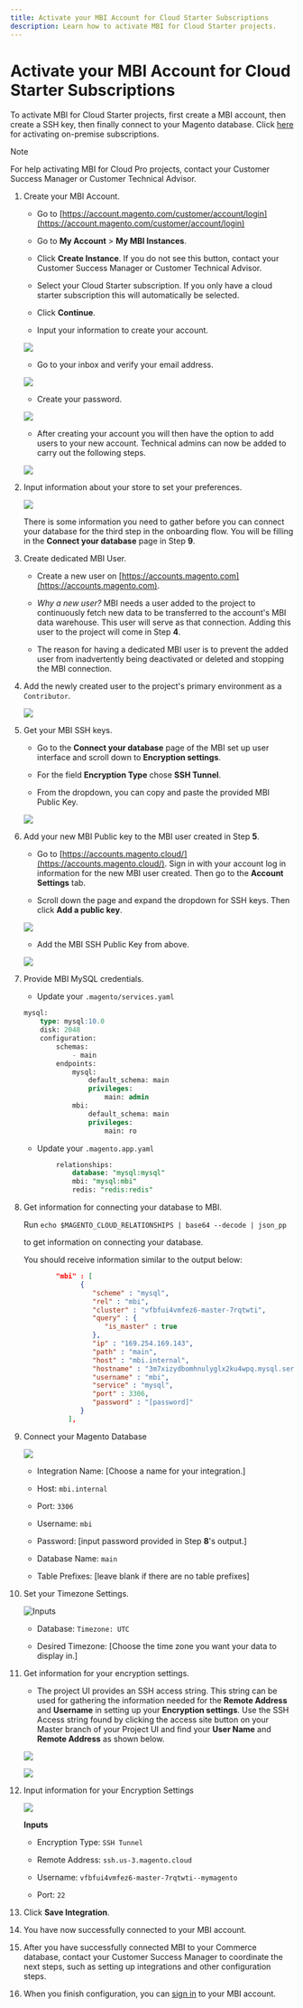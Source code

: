 ```yaml
---
title: Activate your MBI Account for Cloud Starter Subscriptions
description: Learn how to activate MBI for Cloud Starter projects.
---
```

# Activate your MBI Account for Cloud Starter Subscriptions

To activate MBI for Cloud Starter projects, first create a MBI account, then create a SSH key, then finally connect to your Magento database. Click [here](../getting-started/onpremise-activation.md) for activating on-premise subscriptions.

>[!NOTE]
>
>For help activating MBI for Cloud Pro projects, contact your Customer Success Manager or Customer Technical Advisor.

1. Create your MBI Account.

    - Go to [https://account.magento.com/customer/account/login](https://account.magento.com/customer/account/login)

    - Go to **My Account** > **My MBI Instances**.

    - Click **Create Instance**. If you do not see this button, contact your Customer Success Manager or Customer Technical Advisor.

    - Select your Cloud Starter subscription. If you only have a cloud starter subscription this will automatically be selected.

    - Click **Continue**.

    - Input your information to create your account.

     ![](../assets/Picture2.png)

    - Go to your inbox and verify your email address.

    ![](../assets/Picture3.png)

    - Create your password.

    ![](../assets/Picture4.png)

    - After creating your account you will then have the option to add users to your new account. Technical admins can now be added to carry out the following steps.

     ![](../assets/Picture5.png)

1. Input information about your store to set your preferences.

    ![](../assets/Picture6.png)

    There is some information you need to gather before you can connect your database for the third step in the onboarding flow. You will be filling in the **Connect your database** page in Step **9**.

1. Create dedicated MBI User.

    - Create a new user on [https://accounts.magento.com](https://accounts.magento.com).

    - _Why a new user?_ MBI needs a user added to the project to continuously fetch new data to be transferred to the account's MBI data warehouse. This user will serve as that connection. Adding this user to the project will come in Step **4**.

    - The reason for having a dedicated MBI user is to prevent the added user from inadvertently being deactivated or deleted and stopping the MBI connection.

1. Add the newly created user to the project's primary environment as a `Contributor`.

    ![](../assets/Picture7.png)

1. Get your MBI SSH keys.

    - Go to the **Connect your database** page of the MBI set up user interface and scroll down to **Encryption settings**.

    - For the field **Encryption Type** chose **SSH Tunnel**.

    - From the dropdown, you can copy and paste the provided MBI Public Key.

    ![](../assets/Picture8.png)

1. Add your new MBI Public key to the MBI user created in Step **5**.

    - Go to [https://accounts.magento.cloud/](https://accounts.magento.cloud/). Sign in with your account log in information for the new MBI user created. Then go to the **Account Settings** tab.

    - Scroll down the page and expand the dropdown for SSH keys. Then click **Add a public key**.

    ![](../assets/Picture9.png)

    - Add the MBI SSH Public Key from above.

    ![](../assets/Picture10.png)

1. Provide MBI MySQL credentials.

    - Update your `.magento/services.yaml`

    ```sql
    mysql:
        type: mysql:10.0
        disk: 2048
        configuration:
            schemas:
                - main
            endpoints:
                mysql:
                    default_schema: main
                    privileges:
                        main: admin
                mbi:
                    default_schema: main
                    privileges:
                        main: ro
    ```

    - Update your `.magento.app.yaml`

    ```sql
            relationships:
                database: "mysql:mysql"
                mbi: "mysql:mbi"
                redis: "redis:redis"
    ```

1. Get information for connecting your database to MBI.

    Run
    `echo $MAGENTO_CLOUD_RELATIONSHIPS | base64 --decode | json_pp`

    to get information on connecting your database.

    You should receive information similar to the output below:

    ```json
            "mbi" : [
                  {
                     "scheme" : "mysql",
                     "rel" : "mbi",
                     "cluster" : "vfbfui4vmfez6-master-7rqtwti",
                     "query" : {
                        "is_master" : true
                     },
                     "ip" : "169.254.169.143",
                     "path" : "main",
                     "host" : "mbi.internal",
                     "hostname" : "3m7xizydbomhnulyglx2ku4wpq.mysql.service._.magentosite.cloud",
                     "username" : "mbi",
                     "service" : "mysql",
                     "port" : 3306,
                     "password" : "[password]"
                  }
               ],
    ```

1. Connect your Magento Database

   ![](../assets/Picture11.png)

    - Integration Name: [Choose a name for your integration.]

    - Host: `mbi.internal`

    - Port: `3306`

    - Username: `mbi`

    - Password: [input password provided in Step **8**'s output.]

    - Database Name: `main`

    - Table Prefixes: [leave blank if there are no table prefixes]

1. Set your Timezone Settings.

    ![Inputs](../assets/Picture12.png)

     - Database: `Timezone: UTC`

     - Desired Timezone: [Choose the time zone you want your data to display in.]

1. Get information for your encryption settings.

    - The project UI provides an SSH access string. This string can be used for gathering the information needed for the **Remote Address** and **Username** in setting up your **Encryption settings**.  Use the SSH Access string found by clicking the access site button on your Master branch of your Project UI and find your **User Name** and **Remote Address** as shown below.

    ![](../assets/Picture13.png)

    ![](../assets/Picture14.png)

1. Input information for your Encryption Settings

    ![](../assets/Picture15.png)

    **Inputs**

     - Encryption Type: `SSH Tunnel`

     - Remote Address: `ssh.us-3.magento.cloud`

     - Username: `vfbfui4vmfez6-master-7rqtwti--mymagento`

     - Port: `22`

1. Click **Save Integration**.

1. You have now successfully connected to your MBI account.

1. After you have successfully connected MBI to your Commerce database, contact your Customer Success Manager to coordinate the next steps, such as setting up integrations and other configuration steps.

1. When you finish configuration, you can [sign in](../getting-started/sign-in.md) to your MBI account.
